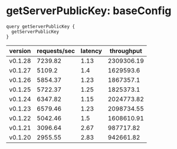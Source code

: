 # getServerPublicKey: baseConfig

```gql
query getServerPublicKey {
  getServerPublicKey
}
```

| version | requests/sec | latency | throughput |
| ------- | ------------ | ------- | ---------- |
| v0.1.28 | 7239.82      | 1.13    | 2309306.19 |
| v0.1.27 | 5109.2       | 1.4     | 1629593.6  |
| v0.1.26 | 5854.37      | 1.23    | 1867357.1  |
| v0.1.25 | 5722.37      | 1.25    | 1825373.1  |
| v0.1.24 | 6347.82      | 1.15    | 2024773.82 |
| v0.1.23 | 6579.46      | 1.23    | 2098734.55 |
| v0.1.22 | 5042.46      | 1.5     | 1608610.91 |
| v0.1.21 | 3096.64      | 2.67    | 987717.82  |
| v0.1.20 | 2955.55      | 2.83    | 942661.82  |